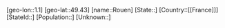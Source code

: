 ﻿---
location: [49.43,1.1]
type: City
tags:
- geo/City


SpocWebEntityId: 33804
isDeleted: false
confidential: public

---
[geo-lon::1.1]
[geo-lat::49.43]
[name::Rouen]
[State::]
[Country::[[France]]]
[StateId::]
[Population::]
[Unknown::]

